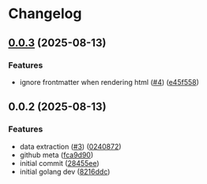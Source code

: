 # Changelog

## [0.0.3](https://github.com/hugginsio/whirligig/compare/v0.0.2...v0.0.3) (2025-08-13)


### Features

* ignore frontmatter when rendering html ([#4](https://github.com/hugginsio/whirligig/issues/4)) ([e45f558](https://github.com/hugginsio/whirligig/commit/e45f5589d072ac8f34263b1124607e329de9c4c9))

## 0.0.2 (2025-08-13)


### Features

* data extraction ([#3](https://github.com/hugginsio/whirligig/issues/3)) ([0240872](https://github.com/hugginsio/whirligig/commit/024087272971177199494a5cb8da608d13ee1c19))
* github meta ([fca9d90](https://github.com/hugginsio/whirligig/commit/fca9d901993600003c0d3b802ad4e5638c8d025d))
* initial commit ([28455ee](https://github.com/hugginsio/whirligig/commit/28455ee1cba0486c7da44a3dbee242d251ba947b))
* initial golang dev ([8216ddc](https://github.com/hugginsio/whirligig/commit/8216ddc6132ca06a200834be14858c00725ee5a8))
